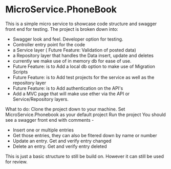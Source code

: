 # MicroService.PhoneBook
This is a simple micro service to showcase code structure and swagger front end for testing.
The project is broken down into:
- Swagger look and feel. Developer option for testing.
- Controller entry point for the code
- a Service layer  ( Future Feature: Validation of posted data)
- a Repository layer that handles the Data insert, update and  deletes
- currently we make use of in memory db for ease of use.
- Future Feature: is to Add a local db option to make use of Migration Scripts
- Future Feature: is to Add test projects for the service as well as the repository layer
- Future Feature: is to Add authentication on the API's
- Add a MVC page that will make use ether via the API or Service/Repository layers.

What to do: 
Clone the project down to your machine.
Set MicroService.Phonebook as your default project
Run the project
You should see a swagger front end with comments - 
 - Insert one or multiple entries
 - Get those entries, they can also be fitered down by name or number
 - Update an entry. Get and verify entry changed
 - Delete an entry. Get and verify entry deleted
 
 
This is just a basic structure to still be build on. However it can still be used for review.

